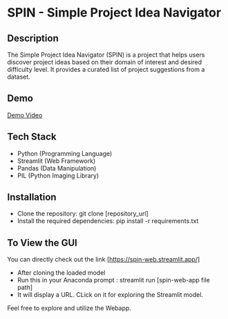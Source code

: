 # SPIN - Simple Project Idea Navigator

## Description

The Simple Project Idea Navigator (SPIN) is a project that helps users discover project ideas based on their domain of interest and desired difficulty level. It provides a curated list of project suggestions from a dataset.

## Demo

[Demo Video](https://github.com/kosuri-indu/SPIN-simple-project-idea-navigator/assets/118645569/6b6c1468-16d8-4ddc-a9e3-e611c9044a6f)

## Tech Stack

- Python (Programming Language)
- Streamlit (Web Framework)
- Pandas (Data Manipulation)
- PIL (Python Imaging Library)
  
## Installation

- Clone the repository: git clone [repository_url]
- Install the required dependencies: pip install -r requirements.txt

## To View the GUI

You can directly check out the link [https://spin-web.streamlit.app/]

- After cloning the loaded model
- Run this in your Anaconda prompt : streamlit run [spin-web-app file path]
- It will display a URL. CLick on it for exploring the Streamlit model.

Feel free to explore and utilize the Webapp.
